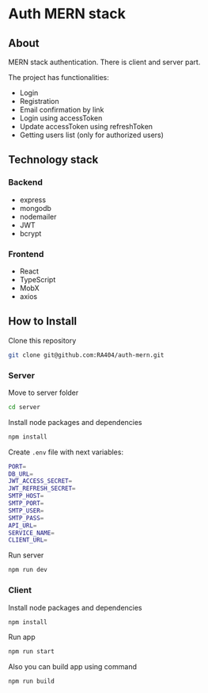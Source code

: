 # Auth MERN stack

## About
MERN stack authentication. There is client and server part. 

The project has functionalities:
- Login
- Registration
- Email confirmation by link
- Login using accessToken
- Update accessToken using refreshToken
- Getting users list (only for authorized users)

## Technology stack

### Backend
- express
- mongodb
- nodemailer
- JWT
- bcrypt

### Frontend
- React
- TypeScript
- MobX
- axios

## How to Install
Clone this repository
```sh
git clone git@github.com:RA404/auth-mern.git
```
### Server
Move to server folder
```sh
cd server
```
Install node packages and dependencies
```sh
npm install
```
Create ```.env``` file with next variables:
```sh
PORT=
DB_URL=
JWT_ACCESS_SECRET=
JWT_REFRESH_SECRET=
SMTP_HOST=
SMTP_PORT=
SMTP_USER=
SMTP_PASS=
API_URL=
SERVICE_NAME=
CLIENT_URL=
```
Run server
```sh
npm run dev
```
### Client
Install node packages and dependencies
```sh
npm install
```
Run app
```sh
npm run start
```
Also you can build app using command
```sh
npm run build
```

